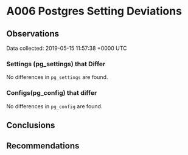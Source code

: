 # A006 Postgres Setting Deviations #

## Observations ##
Data collected: 2019-05-15 11:57:38 +0000 UTC  

### Settings (pg_settings) that Differ ###

No differences in `pg_settings` are found.

### Configs(pg_config) that differ ###

No differences in `pg_config` are found.



## Conclusions ##


## Recommendations ##

